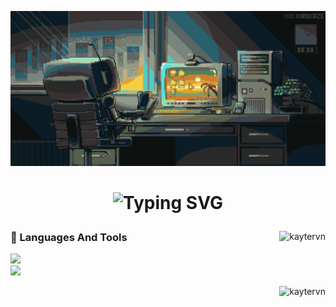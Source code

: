 ![MasterHead](https://github.com/KayterCantFixBug/KayterCantFixBug/blob/main/robot.gif)

<h1 align="center">
  
![Typing SVG](https://readme-typing-svg.demolab.com/?font-Righteous&size=35&center=true&vCenter=true&width=500&height=70&duration=5000&lines=Hi+there👋;It's+Kayter+himself🌚)

</h1>

<img align="right" src="https://github-readme-stats.vercel.app/api/top-langs?username=kaytervn&theme=algolia&show_icons=true&locale=en&layout=compact" alt="kaytervn" />

<h3 align="left">🧰 Languages And Tools</h3>
<p align="left">
  <a href="https://skillicons.dev">
    <img src="https://skillicons.dev/icons?i=cs,cpp,js,java,kotlin,nodejs,py,react" /><br>
    <img src="https://skillicons.dev/icons?i=androidstudio,bootstrap,eclipse,git,mongodb,mysql,postman" />
  </a>
</p>

<p align="right"> <img src="https://komarev.com/ghpvc/?username=kaytervn&label=Profile%20views&color=0e75b6&style=flat" alt="kaytervn" /> </p>
